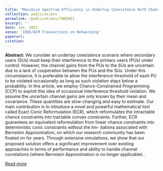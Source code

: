 ```yaml
---
title: "Maximize Spectrum Efficiency in Underlay Coexistence With Channel Uncertainty"
collection: publications
permalink: /publications/TON2021
excerpt: ''
date: Jan. 2021
venue: 'IEEE/ACM Transactions on Networking'
paperurl: 
citation:
---
```

**Abstract**: We consider an underlay coexistence scenario where secondary users (SUs) must keep their interference to the primary users (PUs) under control. However, the channel gains from the PUs to the SUs are uncertain due to a lack of cooperation between the PUs and the SUs. Under this circumstance, it is preferable to allow the interference threshold of each PU to be violated occasionally as long as such violation stays below a probability. In this article, we employ Chance-Constrained Programming (CCP) to exploit this idea of occasional interference threshold violation. We assume the uncertain channel gains are only known by their mean and covariance. These quantities are slow-changing and easy to estimate. Our main contribution is to introduce a novel and powerful mathematical tool called Exact Conic Reformulation (ECR), which reformulates the intractable chance constraints into tractable convex constraints. Further, ECR guarantees an equivalent reformulation from linear chance constraints into deterministic conic constraints without the lim- itations associated with Bernstein Approximation, on which our research community has been ﬁxated on for years. Through extensive simulations, we show that our proposed solution offers a signiﬁcant improvement over existing approaches in terms of performance and ability to handle channel correlations (where Bernstein Approximation is no longer applicable)..

[Read more](https://ieeexplore.ieee.org/document/9321155)
